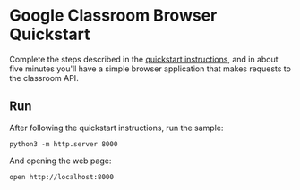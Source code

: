 # Google Classroom Browser Quickstart

Complete the steps described in the [quickstart instructions](
https://developers.google.com/classroom/quickstart/js), and in about
five minutes you'll have a simple browser application that makes requests to the
classroom API.

## Run

After following the quickstart instructions, run the sample:

```shell
python3 -m http.server 8000
```

And opening the web page:

```shell
open http://localhost:8000
```
